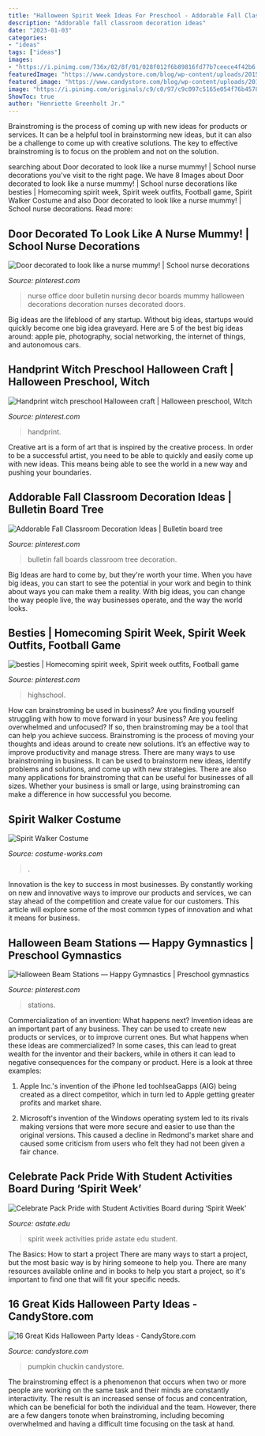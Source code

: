 ```yaml
---
title: "Halloween Spirit Week Ideas For Preschool - Addorable Fall Classroom Decoration Ideas"
description: "Addorable fall classroom decoration ideas"
date: "2023-01-03"
categories:
- "ideas"
tags: ["ideas"]
images:
- "https://i.pinimg.com/736x/02/8f/01/028f012f6b89816fd77b7ceece4f42b6.jpg"
featuredImage: "https://www.candystore.com/blog/wp-content/uploads/2015/09/A-DIY-Pumpkin-Chuckin-Halloween-Game-Sponsored-by-CottonelleTarget-at-B-Inspired-Mama.jpg"
featured_image: "https://www.candystore.com/blog/wp-content/uploads/2015/09/A-DIY-Pumpkin-Chuckin-Halloween-Game-Sponsored-by-CottonelleTarget-at-B-Inspired-Mama.jpg"
image: "https://i.pinimg.com/originals/c9/c0/97/c9c097c5165e054f76b4578d8a8118f3.jpg"
ShowToc: true
author: "Henriette Greenholt Jr."
---
```



Brainstroming is the process of coming up with new ideas for products or services. It can be a helpful tool in brainstorming new ideas, but it can also be a challenge to come up with creative solutions. The key to effective brainstroming is to focus on the problem and not on the solution.

	

		
searching about Door decorated to look like a nurse mummy! | School nurse decorations you've visit to the right page. We have 8 Images about Door decorated to look like a nurse mummy! | School nurse decorations like besties | Homecoming spirit week, Spirit week outfits, Football game, Spirit Walker Costume and also Door decorated to look like a nurse mummy! | School nurse decorations. Read more:
		
    
## Door Decorated To Look Like A Nurse Mummy! | School Nurse Decorations

<img loading=lazy src="https://i.pinimg.com/originals/c9/c0/97/c9c097c5165e054f76b4578d8a8118f3.jpg" onerror="this.onerror=null;this.src='https://tse4.mm.bing.net/th?id=OIP.2f91N2fEFS9VV1FoR-GyGQHaJ4&amp;pid=15.1';" alt="Door decorated to look like a nurse mummy! | School nurse decorations">

_Source: pinterest.com_

>nurse office door bulletin nursing decor boards mummy halloween decorations decoration nurses decorated doors. 

	

Big ideas are the lifeblood of any startup. Without big ideas, startups would quickly become one big idea graveyard. Here are 5 of the best big ideas around: apple pie, photography, social networking, the internet of things, and autonomous cars.

    
## Handprint Witch Preschool Halloween Craft | Halloween Preschool, Witch

<img loading=lazy src="https://i.pinimg.com/736x/02/8f/01/028f012f6b89816fd77b7ceece4f42b6.jpg" onerror="this.onerror=null;this.src='https://tse2.mm.bing.net/th?id=OIP.YeEd3-Rplt-waAhZgh4rlgHaJ3&amp;pid=15.1';" alt="Handprint witch preschool Halloween craft | Halloween preschool, Witch">

_Source: pinterest.com_

>handprint. 

	

Creative art is a form of art that is inspired by the creative process. In order to be a successful artist, you need to be able to quickly and easily come up with new ideas. This means being able to see the world in a new way and pushing your boundaries.

    
## Addorable Fall Classroom Decoration Ideas | Bulletin Board Tree

<img loading=lazy src="https://i.pinimg.com/736x/18/76/20/1876209c201eb05ba7c5a7fedf9014ca.jpg" onerror="this.onerror=null;this.src='https://tse1.mm.bing.net/th?id=OIP.1E8c3Iv2TfKYJPP0cYyBKAHaJD&amp;pid=15.1';" alt="Addorable Fall Classroom Decoration Ideas | Bulletin board tree">

_Source: pinterest.com_

>bulletin fall boards classroom tree decoration. 

	

Big Ideas are hard to come by, but they're worth your time. When you have big ideas, you can start to see the potential in your work and begin to think about ways you can make them a reality. With big ideas, you can change the way people live, the way businesses operate, and the way the world looks.

    
## Besties | Homecoming Spirit Week, Spirit Week Outfits, Football Game

<img loading=lazy src="https://i.pinimg.com/736x/e2/38/13/e238134d986c43d48d7ec26262822235.jpg" onerror="this.onerror=null;this.src='https://tse4.mm.bing.net/th?id=OIP.TYfoaQ1o3THYi-h2ox022gHaJK&amp;pid=15.1';" alt="besties | Homecoming spirit week, Spirit week outfits, Football game">

_Source: pinterest.com_

>highschool. 

	

How can brainstroming be used in business?
Are you finding yourself struggling with how to move forward in your business? Are you feeling overwhelmed and unfocused? If so, then brainstroming may be a tool that can help you achieve success. Brainstroming is the process of moving your thoughts and ideas around to create new solutions. It’s an effective way to improve productivity and manage stress.
There are many ways to use brainstroming in business. It can be used to brainstorm new ideas, identify problems and solutions, and come up with new strategies. There are also many applications for brainstroming that can be useful for businesses of all sizes. Whether your business is small or large, using brainstroming can make a difference in how successful you become.

    
## Spirit Walker Costume

<img loading=lazy src="https://photos.costume-works.com/full/spirit_walker.jpg" onerror="this.onerror=null;this.src='https://tse3.mm.bing.net/th?id=OIP._16KHeHR6QhrZix7YgCjMQHaNJ&amp;pid=15.1';" alt="Spirit Walker Costume">

_Source: costume-works.com_

>. 

	

Innovation is the key to success in most businesses. By constantly working on new and innovative ways to improve our products and services, we can stay ahead of the competition and create value for our customers. This article will explore some of the most common types of innovation and what it means for business.

    
## Halloween Beam Stations — Happy Gymnastics | Preschool Gymnastics

<img loading=lazy src="https://i.pinimg.com/736x/8e/d8/6f/8ed86f6262efb017f3efead00d4d7b4c.jpg" onerror="this.onerror=null;this.src='https://tse4.mm.bing.net/th?id=OIP.AYfhLKA-H9fG_oezSu_mHAHaLG&amp;pid=15.1';" alt="Halloween Beam Stations — Happy Gymnastics | Preschool gymnastics">

_Source: pinterest.com_

>stations. 

	

Commercialization of an invention: What happens next?
Invention ideas are an important part of any business. They can be used to create new products or services, or to improve current ones. But what happens when these ideas are commercialized? In some cases, this can lead to great wealth for the inventor and their backers, while in others it can lead to negative consequences for the company or product. Here is a look at three examples:
1. Apple Inc.'s invention of the iPhone led toohlseaGapps (AIG) being created as a direct competitor, which in turn led to Apple getting greater profits and market share.

2. Microsoft's invention of the Windows operating system led to its rivals making versions that were more secure and easier to use than the original versions. This caused a decline in Redmond's market share and caused some criticism from users who felt they had not been given a fair chance.

    
## Celebrate Pack Pride With Student Activities Board During ‘Spirit Week’

<img loading=lazy src="http://www.astate.edu/dotAsset/b30a178a-d2aa-4150-9cbe-b362fa614f0f" onerror="this.onerror=null;this.src='https://tse1.mm.bing.net/th?id=OIP.XZFzvvabe5Zp2NDOrtSglQHaLD&amp;pid=15.1';" alt="Celebrate Pack Pride with Student Activities Board during ‘Spirit Week’">

_Source: astate.edu_

>spirit week activities pride astate edu student. 

	

The Basics: How to start a project
There are many ways to start a project, but the most basic way is by hiring someone to help you. There are many resources available online and in books to help you start a project, so it's important to find one that will fit your specific needs.

    
## 16 Great Kids Halloween Party Ideas - CandyStore.com

<img loading=lazy src="https://www.candystore.com/blog/wp-content/uploads/2015/09/A-DIY-Pumpkin-Chuckin-Halloween-Game-Sponsored-by-CottonelleTarget-at-B-Inspired-Mama.jpg" onerror="this.onerror=null;this.src='https://tse1.mm.bing.net/th?id=OIP.Z2PD0MG9m_WhS2BB5oMpyAHaKX&amp;pid=15.1';" alt="16 Great Kids Halloween Party Ideas - CandyStore.com">

_Source: candystore.com_

>pumpkin chuckin candystore. 

	

The brainstroming effect is a phenomenon that occurs when two or more people are working on the same task and their minds are constantly interactivity. The result is an increased sense of focus and concentration, which can be beneficial for both the individual and the team. However, there are a few dangers tonote when brainstroming, including becoming overwhelmed and having a difficult time focusing on the task at hand.

